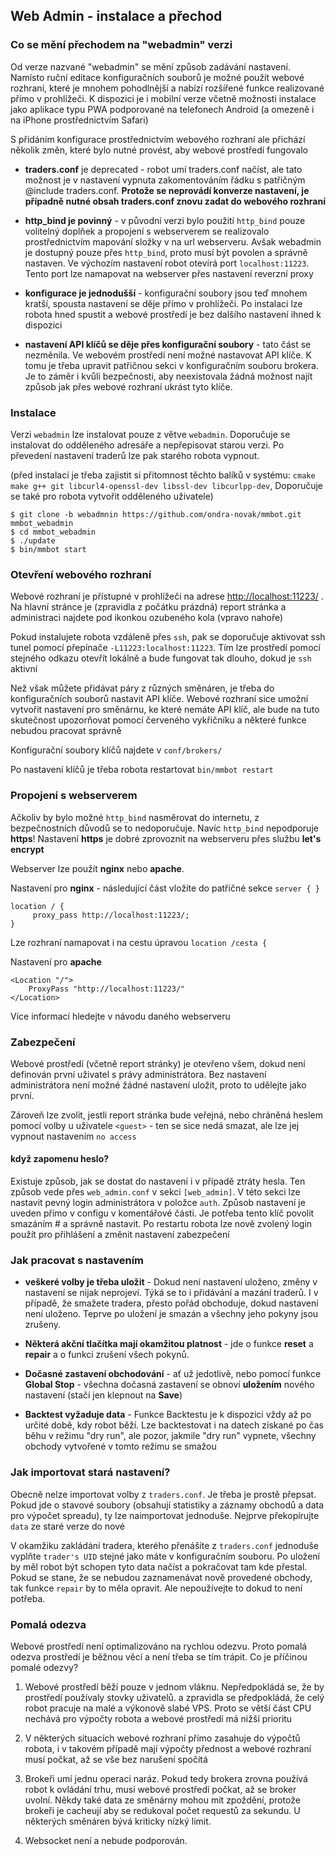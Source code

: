 ## Web Admin - instalace a přechod

### Co se mění přechodem na "webadmin" verzi

Od verze nazvané "webadmin" se mění způsob zadávání nastavení. Namísto ruční editace konfiguračních souborů je možné použít webové rozhraní, které je mnohem pohodlnější a nabízí rozšířené funkce realizované přímo v prohlížeči. K dispozici je i mobilní verze včetně možnosti instalace jako aplikace typu PWA podporované na telefonech Android (a omezeně i na iPhone prostřednictvím Safari)

S přidáním konfigurace prostřednictvím webového rozhraní ale přichází několik změn, které bylo nutné provést, aby webové prostředí fungovalo

- **traders.conf** je deprecated - robot umí traders.conf načíst, ale tato možnost je v nastavení vypnuta zakomentováním řádku s patřičným @include traders.conf. **Protože se neprovádí konverze nastavení, je případně nutné obsah traders.conf znovu zadat do webového rozhraní**

- **http_bind je povinný** - v původní verzi bylo použití `http_bind` pouze volitelný doplňek a propojení s webserverem se realizovalo prostřednictvím mapování složky v na url webserveru. Avšak webadmin je dostupný pouze přes `http_bind`, proto musí být povolen a správně nastaven. Ve výchozím nastavení robot otevírá port `localhost:11223`. Tento port lze namapovat na webserver přes nastavení reverzní proxy

- **konfigurace je jednodušší** - konfigurační soubory jsou teď mnohem kratší, spousta nastavení se děje přímo v prohlížeči. Po instalaci lze robota hned spustit a webové prostředí je bez dalšího nastavení ihned k dispozici

- **nastavení API klíčů se děje přes konfigurační soubory** - tato část se nezměnila. Ve webovém prostředí není možné nastavovat API klíče. K tomu je třeba upravit patřičnou sekci v konfiguračním souboru brokera. Je to záměr i kvůli bezpečnosti, aby neexistovala žádná možnost najít způsob jak přes webové rozhraní ukrást tyto klíče.

### Instalace 

Verzi `webadmin` lze instalovat pouze z větve `webadmin`. Doporučuje se instalovat do odděleného adresáře a nepřepisovat starou verzi. Po převedení nastavení traderů lze pak starého robota vypnout.

(před instalací je třeba zajistit si přítomnost těchto balíků v systému: 
`cmake make g++ git libcurl4-openssl-dev libssl-dev libcurlpp-dev`, Doporučuje se také pro robota vytvořit odděleného uživatele)

```
$ git clone -b webadmnin https://github.com/ondra-novak/mmbot.git mmbot_webadmin
$ cd mmbot_webadmin
$ ./update
$ bin/mmbot start
```

### Otevření webového rozhraní

Webové rozhraní je přístupné v prohlížeči na adrese [http://localhost:11223/](http://localhost:11223/) . Na hlavní stránce je (zpravidla z počátku prázdná) report stránka a administraci najdete pod ikonkou ozubeného kola (vpravo nahoře)

Pokud instalujete robota vzdáleně přes `ssh`, pak se doporučuje aktivovat ssh tunel pomocí přepínače `-L11223:localhost:11223`. Tím lze prostředí pomocí stejného odkazu otevřít lokálně a bude fungovat tak dlouho, dokud je `ssh` aktivní

Než však můžete přidávat páry z různých směnáren, je třeba do konfiguračních souborů nastavit API klíče. Webové rozhraní sice umožní vytvořit nastavení pro směnárnu, ke které nemáte API klíč, ale bude na tuto skutečnost upozorňovat pomocí červeného vykřičníku a některé funkce nebudou pracovat správně

Konfigurační soubory klíčů najdete v `conf/brokers/`

Po nastavení klíčů je třeba robota restartovat `bin/mmbot restart`

### Propojení s webserverem

Ačkoliv by bylo možné `http_bind` nasměrovat do internetu, z bezpečnostních důvodů se to nedoporučuje. Navíc `http_bind` nepodporuje **https**! Nastavení **https** je dobré zprovoznit na webserveru přes službu **let's encrypt**

Webserver lze použít **nginx** nebo **apache**. 

Nastavení pro **nginx** - následující část vložíte do patřičné sekce `server { }`

```
location / {
	 proxy_pass http://localhost:11223/;
}
```

Lze rozhraní namapovat i na cestu úpravou `location /cesta {`


Nastavení pro **apache**

```
<Location "/">
    ProxyPass "http://localhost:11223/"
</Location>
```

Více informací hledejte v návodu daného webserveru

### Zabezpečení

Webové prostředí (včetně report stránky) je otevřeno všem, dokud není definován první uživatel s právy administrátora. Bez nastavení administrátora není možné žádné nastavení uložit, proto to udělejte jako první.

Zároveň lze zvolit, jestli report stránka bude veřejná, nebo chráněná heslem pomocí volby u uživatele `<guest>` - ten se sice nedá smazat, ale lze jej vypnout nastavením `no access`

#### když zapomenu heslo?

Existuje způsob, jak se dostat do nastavení i v případě ztráty hesla. Ten způsob vede přes `web_admin.conf` v sekci `[web_admin]`. V této sekci lze nastavit pevný login administrátora v položce `auth`. Způsob nastavení je uveden přímo v configu v komentářové části. Je potřeba tento klíč povolit smazáním # a správně nastavit. Po restartu robota lze nově zvolený login použít pro přihlášení a změnit nastavení zabezpečení

### Jak pracovat s nastavením

- **veškeré volby je třeba uložit** - Dokud není nastavení uloženo, změny v  nastavení se nijak neprojeví. Týká se to i přidávání a mazání traderů. I v případě, že smažete tradera, přesto pořád obchoduje, dokud nastavení není uloženo. Teprve po uložení je smazán a všechny jeho pokyny jsou zrušeny.

- **Některá akční tlačítka mají okamžitou platnost** - jde o funkce **reset** a **repair** a o funkci zrušení všech pokynů. 

- **Dočasné zastavení obchodování** - ať už jedotlivě, nebo pomocí funkce **Global Stop** - všechna dočasná zastavení se obnoví **uložením** nového nastavení (stačí jen klepnout na **Save**)

- **Backtest vyžaduje data** - Funkce Backtestu je k dispozici vždy až po určité době, kdy robot běží. Lze backtestovat i na datech získané po čas běhu v režimu "dry run", ale pozor, jakmile "dry run" vypnete, všechny obchody vytvořené v tomto režimu se smažou 


### Jak importovat stará nastavení?

Obecně nelze importovat volby z `traders.conf`. Je třeba je prostě přepsat. Pokud jde o stavové soubory (obsahují statistiky a záznamy obchodů a data pro výpočet spreadu), ty lze naimportovat jednoduše. Nejprve překopírujte `data` ze staré verze do nové

V okamžiku zakládání tradera, kterého přenášíte z `traders.conf` jednoduše vyplňte `trader's UID` stejné jako máte v konfiguračním souboru. Po uložení by měl robot být schopen tyto data načíst a pokračovat tam kde přestal. Pokud se stane, že se nebudou zaznamenávat nově provedené obchody, tak funkce `repair`  by to měla opravit. Ale nepoužívejte to dokud to není potřeba.

### Pomalá odezva

Webové prostředí není optimalizováno na rychlou odezvu. Proto pomalá odezva prostředí je běžnou věcí a není třeba se tím trápit. Co je příčinou pomalé odezvy?

 1. Webové prostředí běží pouze v jednom vláknu. Nepředpokládá se, že by prostředí používaly stovky uživatelů. a zpravidla se předpokládá, že celý robot pracuje na malé a  výkonově slabé VPS. Proto se větší část CPU nechává pro výpočty robota a webové prostředí má nižší prioritu
 
 2. V některých situacích webové rozhraní přímo zasahuje do výpočtů robota, i v takovém případě mají výpočty přednost a webové rozhraní musí počkat, až se vše bez narušení spočítá
 
 3. Brokeři umí jednu operaci naráz. Pokud tedy brokera zrovna používá robot k ovládání trhu, musí webové prostředí počkat, až se broker uvolní. Někdy také data ze směnárny mohou mít zpoždění, protože brokeři je cacheují aby se redukoval počet requestů za sekundu. U některých směnáren bývá kriticky nízký limit.
 
 4. Websocket není a nebude podporován.
 
  

